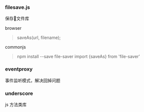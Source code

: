 ### filesave.js
保存文件库

browser
> saveAs(url, filename);

commonjs
> npm install --save file-saver
> import {saveAs} from 'file-saver'

### eventproxy

事件监听模式，解决回掉问题

### underscore

js 方法类库